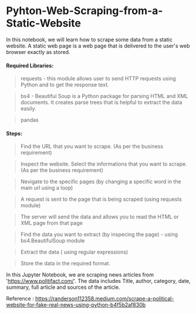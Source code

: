# Pyhton-Web-Scraping-from-a-Static-Website
In this notebook, we will learn how to scrape some data from a static website. A static web page is a web page that is delivered to the user's web browser exactly as stored.


#### Required Libraries:
 
 > requests -  this module allows user to send HTTP requests using Python and to get the response text.
 
 > bs4 - Beautiful Soup is a Python package for parsing HTML and XML documents. It creates parse trees that is helpful to extract the data easily.
 
 > pandas
 
#### Steps:

 > Find the URL that you want to scrape. (As per the business requirement)
 
 > Inspect the website. Select the informations that you want to scrape. (As per the business requirement)
 
 > Nevigate to the specific pages (by changing a specific word in the main url using a loop)
 
 > A request is sent to the page that is being scraped (using requests module)
 
 > The server will send the data and allows you to read the HTML or XML page from that page
 
 > Find the data you want to extract (by inspecing the page) - using bs4.BeautifulSoup module
 
 > Extract the data ( using regular expressions)
 
 > Store the data in the required format.

In this Jupyter Notebook, we are scraping news articles from  'https://www.politifact.com/'. The data includes Title, author, category, date, summary, full article and sources of the article.

Reference : https://randerson112358.medium.com/scrape-a-political-website-for-fake-real-news-using-python-b4f5b2af830b
